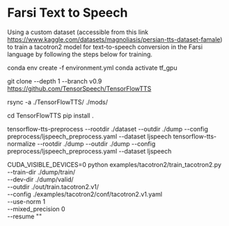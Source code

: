 # Farsi Text to Speech
Using a custom dataset (accessible from this link https://www.kaggle.com/datasets/magnoliasis/persian-tts-dataset-famale) to train a tacotron2 model for text-to-speech conversion in the Farsi language by following the steps below for training.


conda env create -f environment.yml
conda activate tf_gpu

git clone --depth 1 --branch v0.9 https://github.com/TensorSpeech/TensorFlowTTS

rsync -a ./TensorFlowTTS/ ./mods/

cd TensorFlowTTS
pip install .

tensorflow-tts-preprocess --rootdir ./dataset --outdir ./dump --config preprocess/ljspeech_preprocess.yaml --dataset ljspeech
tensorflow-tts-normalize --rootdir ./dump --outdir ./dump --config preprocess/ljspeech_preprocess.yaml --dataset ljspeech

CUDA_VISIBLE_DEVICES=0 python examples/tacotron2/train_tacotron2.py \
  --train-dir ./dump/train/ \
  --dev-dir ./dump/valid/ \
  --outdir ./out/train.tacotron2.v1/ \
  --config ./examples/tacotron2/conf/tacotron2.v1.yaml \
  --use-norm 1 \
  --mixed_precision 0 \
  --resume ""
